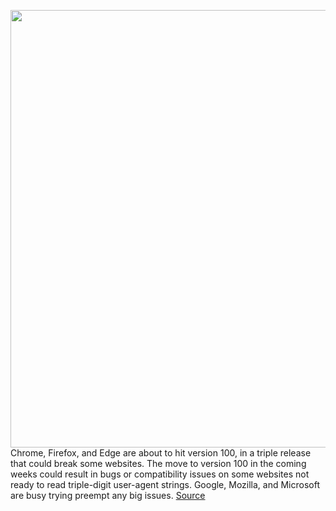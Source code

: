<img src='https://cdn.vox-cdn.com/thumbor/jn2PDCF3nmdGlCnGgHB7JSRimis=/0x0:2040x1360/1200x800/filters:focal(857x517:1183x843)/cdn.vox-cdn.com/uploads/chorus_image/image/70519991/acastro_180416_1777_chrome_0001.0.jpg' width='700px' /><br/>
Chrome, Firefox, and Edge are about to hit version 100, in a triple release that could break some websites. The move to version 100 in the coming weeks could result in bugs or compatibility issues on some websites not ready to read triple-digit user-agent strings. Google, Mozilla, and Microsoft are busy trying preempt any big issues.
<a href='https://www.theverge.com/2022/2/17/22938721/chrome-firefox-edge-version-100-websites-bug-compatibility-issues-mozilla-google-microsoft'> Source <a/>